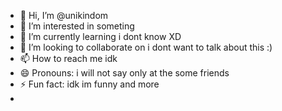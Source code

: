 - 👋 Hi, I’m @unikindom
- 👀 I’m interested in someting
- 🌱 I’m currently learning i dont know XD
- 💞️ I’m looking to collaborate on i dont want to talk about this :)
- 📫 How to reach me idk
- 😄 Pronouns: i will not say only at the some friends 
- ⚡ Fun fact: idk im funny and more
- 

<!---
unikindom/unikindom is a ✨ special ✨ repository because its `README.md` (this file) appears on your GitHub profile.
You can click the Preview link to take a look at your changes.
--->

